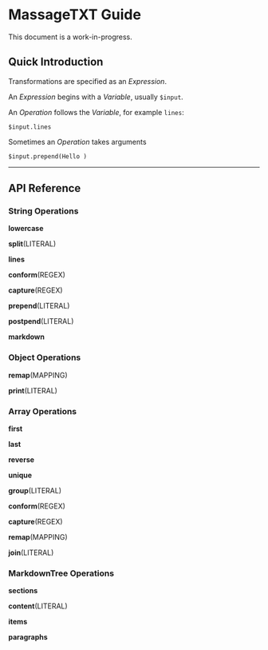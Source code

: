 # MassageTXT Guide

<div class="MSWGuideNotice">
This document is a work-in-progress.
</div>

## Quick Introduction

Transformations are specified as an *Expression*.

An *Expression* begins with a *Variable*, usually `$input`.

An *Operation* follows the *Variable*, for example `lines`:

```
$input.lines
```

Sometimes an *Operation* takes arguments

```
$input.prepend(Hello )
```

* * *

## API Reference

### String Operations

__lowercase__

__split__(LITERAL)

__lines__

__conform__(REGEX)

__capture__(REGEX)

__prepend__(LITERAL)

__postpend__(LITERAL)

__markdown__

### Object Operations

__remap__(MAPPING)

__print__(LITERAL)

### Array Operations

__first__

__last__

__reverse__

__unique__

__group__(LITERAL)

__conform__(REGEX)

__capture__(REGEX)

__remap__(MAPPING)

__join__(LITERAL)

### MarkdownTree Operations

__sections__

__content__(LITERAL)

__items__

__paragraphs__
